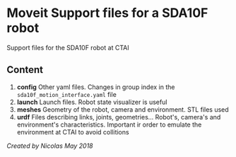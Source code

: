 # Moveit Support files for a SDA10F robot

Support files for the SDA10F robot at CTAI

## Content
1. **config** Other yaml files. Changes in group index in the `sda10f_motion_interface.yaml` file
2. **launch** Launch files. Robot state visualizer is useful
3. **meshes** Geometry of the robot, camera and environment. STL files used
4. **urdf** Files describing links, joints, geometries... Robot's, camera's and environment's characteristics. Important ir order to emulate the environment at CTAI to avoid collitions

*Created by Nicolas May 2018*
